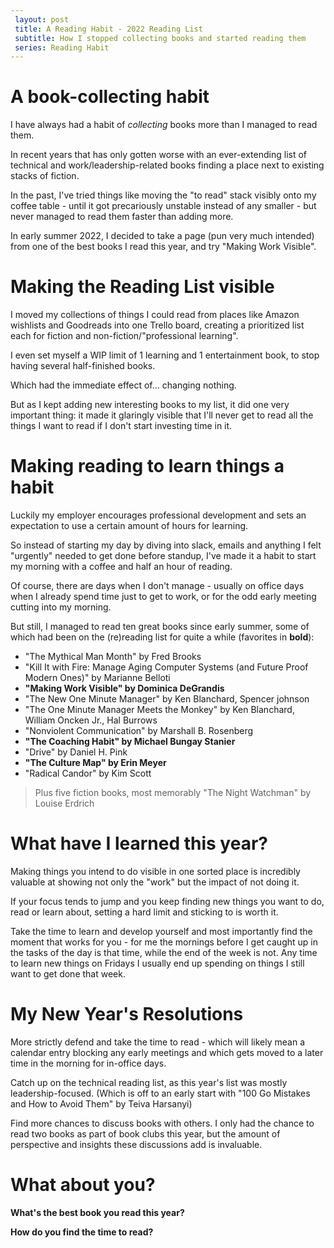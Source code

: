 ```yaml
---
 layout: post
 title: A Reading Habit - 2022 Reading List
 subtitle: How I stopped collecting books and started reading them
 series: Reading Habit
---
```


# A book-collecting habit

I have always had a habit of *collecting* books more than I managed to read them. 

In recent years that has only gotten worse with an ever-extending list of technical and work/leadership-related books finding a place next to existing stacks of fiction. 

In the past, I've tried things like moving the "to read" stack visibly onto my coffee table - until it got precariously unstable instead of any smaller - but never managed to read them faster than adding more.

In early summer 2022, I decided to take a page (pun very much intended) from one of the best books I read this year, and try "Making Work Visible".

# Making the Reading List visible

I moved my collections of things I could read from places like Amazon wishlists and Goodreads into one Trello board, creating a prioritized list each for fiction and non-fiction/"professional learning".

I even set myself a WIP limit of 1 learning and 1 entertainment book, to stop having several half-finished books.

Which had the immediate effect of... changing nothing.

But as I kept adding new interesting books to my list, it did one very important thing: it made it glaringly visible that I'll never get to read all the things I want to read if I don't start investing time in it. 

# Making reading to learn things a habit

Luckily my employer encourages professional development and sets an expectation to use a certain amount of hours for learning. 

So instead of starting my day by diving into slack, emails and anything I felt "urgently" needed to get done before standup, I've made it a habit to start my morning with a coffee and half an hour of reading. 

Of course, there are days when I don't manage - usually on office days when I already spend time just to get to work, or for the odd early meeting cutting into my morning. 

But still, I managed to read ten great books since early summer, some of which had been on the (re)reading list for quite a while (favorites in **bold**):

* "The Mythical Man Month" by Fred Brooks
* "Kill It with Fire: Manage Aging Computer Systems (and Future Proof Modern Ones)" by Marianne Belloti
* **"Making Work Visible" by  Dominica DeGrandis** 
* "The New One Minute Manager" by Ken Blanchard, Spencer johnson
* "The One Minute Manager Meets the Monkey" by Ken Blanchard, William Oncken Jr., Hal Burrows
* "Nonviolent Communication" by Marshall B. Rosenberg
* **"The Coaching Habit" by Michael Bungay Stanier**
* "Drive" by Daniel H. Pink
* **"The Culture Map" by Erin Meyer**
* "Radical Candor" by Kim Scott

> Plus five fiction books, most memorably "The Night Watchman" by Louise Erdrich

# What have I learned this year?

Making things you intend to do visible in one sorted place is incredibly valuable at showing not only the "work" but the impact of not doing it. 

If your focus tends to jump and you keep finding new things you want to do, read or learn about, setting a hard limit and sticking to is worth it.

Take the time to learn and develop yourself and most importantly find the moment that works for you - for me the mornings before I get caught up in the tasks of the day is that time, while the end of the week is not. Any time to learn new things on Fridays I usually end up spending on things I still want to get done that week.

# My New Year's Resolutions

More strictly defend and take the time to read - which will likely mean a calendar entry blocking any early meetings and which gets moved to a later time in the morning for in-office days. 

Catch up on the technical reading list, as this year's list was mostly leadership-focused. (Which is off to an early start with "100 Go Mistakes and How to Avoid Them" by Teiva Harsanyi)

Find more chances to discuss books with others. I only had the chance to read two books as part of book clubs this year, but the amount of perspective and insights these discussions add is invaluable.

# What about you?

**What's the best book you read this year?**

**How do you find the time to read?**

